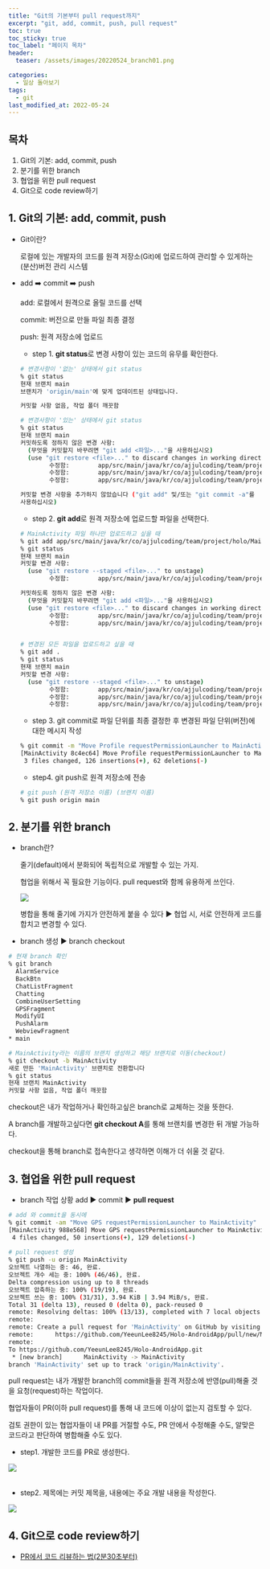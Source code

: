 ```yaml
---
title: "Git의 기본부터 pull request까지"
excerpt: "git, add, commit, push, pull request"
toc: true
toc_sticky: true
toc_label: "페이지 목차"
header:
  teaser: /assets/images/20220524_branch01.png

categories:
  - 일상 돌아보기
tags:
  - git
last_modified_at: 2022-05-24
---
```



## 목차

1. Git의 기본: add, commit, push
2. 분기를 위한 branch
3. 협업을 위한 pull request
4. Git으로 code review하기



## 1. Git의 기본: add, commit, push

* Git이란?

  로컬에 있는 개발자의 코드를 원격 저장소(Git)에 업로드하여 관리할 수 있게하는 (분산)버전 관리 시스템

* add ➡️ commit ➡️ push

  add: 로컬에서 원격으로 올릴 코드를 선택<br>

  commit: 버전으로 만들 파일 최종 결정<br>

  push: 원격 저장소에 업로드<br>

  

  * step 1. **git status**로 변경 사항이 있는 코드의 유무를 확인한다.

  ```sh
  # 변경사항이 '없는' 상태에서 git status
  % git status
  현재 브랜치 main
  브랜치가 'origin/main'에 맞게 업데이트된 상태입니다.
  
  커밋할 사항 없음, 작업 폴더 깨끗함
  
  # 변경사항이 '있는' 상태에서 git status
  % git status
  현재 브랜치 main
  커밋하도록 정하지 않은 변경 사항:
    (무엇을 커밋할지 바꾸려면 "git add <파일>..."을 사용하십시오)
    (use "git restore <file>..." to discard changes in working directory)
          수정함:        app/src/main/java/kr/co/ajjulcoding/team/project/holo/MainActivity.kt
          수정함:        app/src/main/java/kr/co/ajjulcoding/team/project/holo/ProfileFragment.kt
          수정함:        app/src/main/java/kr/co/ajjulcoding/team/project/holo/UsersettingFragment.kt
  
  커밋할 변경 사항을 추가하지 않았습니다 ("git add" 및/또는 "git commit -a"를
  사용하십시오)
  ```

  

  * step 2. **git add**로 원격 저장소에 업로드할 파일을 선택한다.

  ```sh
  # MainActivity 파일 하나만 업로드하고 싶을 때
  % git add app/src/main/java/kr/co/ajjulcoding/team/project/holo/MainActivity.kt
  % git status
  현재 브랜치 main
  커밋할 변경 사항:
    (use "git restore --staged <file>..." to unstage)
          수정함:        app/src/main/java/kr/co/ajjulcoding/team/project/holo/MainActivity.kt
  
  커밋하도록 정하지 않은 변경 사항:
    (무엇을 커밋할지 바꾸려면 "git add <파일>..."을 사용하십시오)
    (use "git restore <file>..." to discard changes in working directory)
          수정함:        app/src/main/java/kr/co/ajjulcoding/team/project/holo/ProfileFragment.kt
          수정함:        app/src/main/java/kr/co/ajjulcoding/team/project/holo/UsersettingFragment.kt
  
  
  # 변경된 모든 파일을 업로드하고 싶을 때
  % git add .
  % git status
  현재 브랜치 main
  커밋할 변경 사항:
    (use "git restore --staged <file>..." to unstage)
          수정함:        app/src/main/java/kr/co/ajjulcoding/team/project/holo/MainActivity.kt
          수정함:        app/src/main/java/kr/co/ajjulcoding/team/project/holo/ProfileFragment.kt
          수정함:        app/src/main/java/kr/co/ajjulcoding/team/project/holo/UsersettingFragment.kt
  ```

  

  * step 3. git commit로 파일 단위를 최종 결정한 후 변경된 파일 단위(버전)에 대한 메시지 작성

  ```sh
  % git commit -m "Move Profile requestPermissionLauncher to MainActivity"
  [MainActivity 8c4ec64] Move Profile requestPermissionLauncher to MainActivity
   3 files changed, 126 insertions(+), 62 deletions(-)
  ```

  

  * step4. git push로 원격 저장소에 전송

  ```sh
  # git push (원격 저장소 이름) (브랜치 이름)
  % git push origin main
  ```

  

  

## 2. 분기를 위한 branch

* branch란?

  줄기(default)에서 분화되어 독립적으로 개발할 수 있는 가지.<br>

  협업을 위해서 꼭 필요한 기능이다. pull request와 함께 유용하게 쓰인다.<br>

  <img src="/assets/images/20220524_branch01.png"><br>

  병합을 통해 줄기에 가지가 안전하게 붙을 수 있다 ▶️ 협업 시, 서로 안전하게 코드를 합치고 변경할 수 있다.<br>

* branch 생성 ▶️ branch checkout

```sh
# 현재 branch 확인
% git branch     
  AlarmService
  BackBtn
  ChatListFragment
  Chatting
  CombineUserSetting
  GPSFragment
  ModifyUI
  PushAlarm
  WebviewFragment
* main

# MainActivity라는 이름의 브랜치 생성하고 해당 브랜치로 이동(checkout)
% git checkout -b MainActivity
새로 만든 'MainActivity' 브랜치로 전환합니다
% git status
현재 브랜치 MainActivity
커밋할 사항 없음, 작업 폴더 깨끗함
```

checkout은 내가 작업하거나 확인하고싶은 branch로 교체하는 것을 뜻한다.<br>

A branch를 개발하고싶다면 **git checkout A**를 통해 브랜치를 변경한 뒤 개발 가능하다.<br>

checkout을 통해 branch로 접속한다고 생각하면 이해가 더 쉬울 것 같다.<br>



## 3. 협업을 위한 pull request

* branch 작업 상황 add ▶️ commit ▶️ **pull request**

```sh
# add 와 commit을 동시에
% git commit -am "Move GPS requestPermissionLauncher to MainActivity"
[MainActivity 988e568] Move GPS requestPermissionLauncher to MainActivity
 4 files changed, 50 insertions(+), 129 deletions(-)
 
# pull request 생성
% git push -u origin MainActivity
오브젝트 나열하는 중: 46, 완료.
오브젝트 개수 세는 중: 100% (46/46), 완료.
Delta compression using up to 8 threads
오브젝트 압축하는 중: 100% (19/19), 완료.
오브젝트 쓰는 중: 100% (31/31), 3.94 KiB | 3.94 MiB/s, 완료.
Total 31 (delta 13), reused 0 (delta 0), pack-reused 0
remote: Resolving deltas: 100% (13/13), completed with 7 local objects.
remote: 
remote: Create a pull request for 'MainActivity' on GitHub by visiting:
remote:      https://github.com/YeeunLee8245/Holo-AndroidApp/pull/new/MainActivity
remote: 
To https://github.com/YeeunLee8245/Holo-AndroidApp.git
 * [new branch]      MainActivity -> MainActivity
branch 'MainActivity' set up to track 'origin/MainActivity'.
```

pull request는 내가 개발한 branch의 commit들을 원격 저장소에 반영(pull)해줄 것을 요청(request)하는 작업이다.<br>

협업자들이 PR(이하 pull request)를 통해 내 코드에 이상이 없는지 검토할 수 있다.<br>

검토 권한이 있는 협업자들이 내 PR를 거절할 수도, PR 안에서 수정해줄 수도, 알맞은 코드라고 판단하여 병합해줄 수도 있다.<br>

* step1. 개발한 코드를 PR로 생성한다.

<img src="/assets/images/20220524_codereview01.png"><br><br>

* step2. 제목에는 커밋 제목을, 내용에는 주요 개발 내용을 작성한다.

<img src="/assets/images/20220524_codereview02.png"><br>



## 4. Git으로 code review하기

* [PR에서 코드 리뷰하는 법(2분30초부터)](https://www.youtube.com/watch?v=Ru9qv-tHj7I&t=318s)
